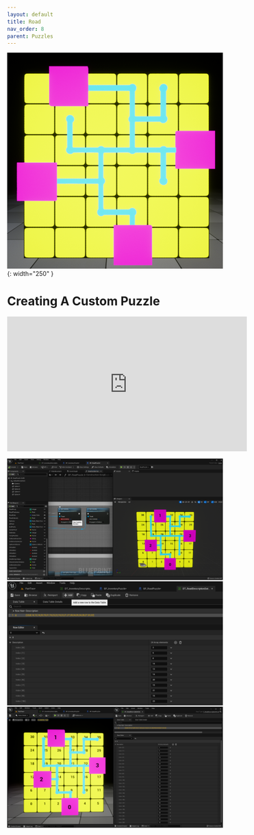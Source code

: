 ```yaml
---
layout: default
title: Road
nav_order: 8
parent: Puzzles
---
```


![](../../assets/images/road.png){: width="250" }

# Creating A Custom Puzzle

<iframe width="560" height="315" src="https://www.youtube.com/embed/CFRpecp-HNk" title="YouTube video player" frameborder="0" allow="accelerometer; autoplay; clipboard-write; encrypted-media; gyroscope; picture-in-picture" allowfullscreen></iframe>

![](../../assets/images/roadenablenumbers.png)
![](../../assets/images/roadaddnewgame1.png)
![](../../assets/images/roadaddnewgame2.png)
